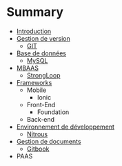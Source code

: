 # Summary

* [Introduction](README.md)
* [Gestion de version](version-control/README.md)
   * [GIT](version-control/git.md)
* [Base de données](db/README.md)
   * [MySQL](db/mysql.md)
* [MBAAS](mbaas/README.md)
   * [StrongLoop](mbaas/strongloop.md)
* [Frameworks](dev-frameworks/README.md)
   * Mobile
       * Ionic
   * Front-End
       * Foundation
   * Back-end
* [Environnement de développement](dev-env/README.md)
   * [Nitrous](dev-env/nitrous.md)
* [Gestion de documents](doc/README.md)
   * [Gitbook](doc/gitbook.md)
* PAAS

